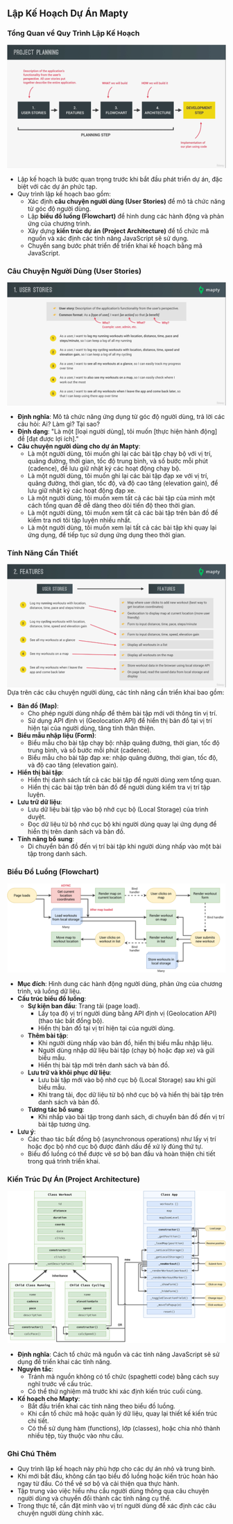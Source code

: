 ## Lập Kế Hoạch Dự Án Mapty

### Tổng Quan về Quy Trình Lập Kế Hoạch

![Project planning](/md_assets/Project-Planning.png)

- Lập kế hoạch là bước quan trọng trước khi bắt đầu phát triển dự án, đặc biệt với các dự án phức tạp.
- Quy trình lập kế hoạch bao gồm:
  - Xác định **câu chuyện người dùng (User Stories)** để mô tả chức năng từ góc độ người dùng.
  - Lập **biểu đồ luồng (Flowchart)** để hình dung các hành động và phản ứng của chương trình.
  - Xây dựng **kiến trúc dự án (Project Architecture)** để tổ chức mã nguồn và xác định các tính năng JavaScript sẽ sử dụng.
  - Chuyển sang bước phát triển để triển khai kế hoạch bằng mã JavaScript.

### Câu Chuyện Người Dùng (User Stories)

![User story](/md_assets/User-story.png)

- **Định nghĩa**: Mô tả chức năng ứng dụng từ góc độ người dùng, trả lời các câu hỏi: Ai? Làm gì? Tại sao?
- **Định dạng**: "Là một [loại người dùng], tôi muốn [thực hiện hành động] để [đạt được lợi ích]."
- **Câu chuyện người dùng cho dự án Mapty**:
  - Là một người dùng, tôi muốn ghi lại các bài tập chạy bộ với vị trí, quãng đường, thời gian, tốc độ trung bình, và số bước mỗi phút (cadence), để lưu giữ nhật ký các hoạt động chạy bộ.
  - Là một người dùng, tôi muốn ghi lại các bài tập đạp xe với vị trí, quãng đường, thời gian, tốc độ, và độ cao tăng (elevation gain), để lưu giữ nhật ký các hoạt động đạp xe.
  - Là một người dùng, tôi muốn xem tất cả các bài tập của mình một cách tổng quan để dễ dàng theo dõi tiến độ theo thời gian.
  - Là một người dùng, tôi muốn xem tất cả các bài tập trên bản đồ để kiểm tra nơi tôi tập luyện nhiều nhất.
  - Là một người dùng, tôi muốn xem lại tất cả các bài tập khi quay lại ứng dụng, để tiếp tục sử dụng ứng dụng theo thời gian.

### Tính Năng Cần Thiết

![Features](/md_assets/Features.png)
Dựa trên các câu chuyện người dùng, các tính năng cần triển khai bao gồm:

- **Bản đồ (Map)**:
  - Cho phép người dùng nhấp để thêm bài tập mới với thông tin vị trí.
  - Sử dụng API định vị (Geolocation API) để hiển thị bản đồ tại vị trí hiện tại của người dùng, tăng tính thân thiện.
- **Biểu mẫu nhập liệu (Form)**:
  - Biểu mẫu cho bài tập chạy bộ: nhập quãng đường, thời gian, tốc độ trung bình, và số bước mỗi phút (cadence).
  - Biểu mẫu cho bài tập đạp xe: nhập quãng đường, thời gian, tốc độ, và độ cao tăng (elevation gain).
- **Hiển thị bài tập**:
  - Hiển thị danh sách tất cả các bài tập để người dùng xem tổng quan.
  - Hiển thị các bài tập trên bản đồ để người dùng kiểm tra vị trí tập luyện.
- **Lưu trữ dữ liệu**:
  - Lưu dữ liệu bài tập vào bộ nhớ cục bộ (Local Storage) của trình duyệt.
  - Đọc dữ liệu từ bộ nhớ cục bộ khi người dùng quay lại ứng dụng để hiển thị trên danh sách và bản đồ.
- **Tính năng bổ sung**:
  - Di chuyển bản đồ đến vị trí bài tập khi người dùng nhấp vào một bài tập trong danh sách.

### Biểu Đồ Luồng (Flowchart)

![Flow chart](/JS-MaptyApp/Mapty-flowchart.png)

- **Mục đích**: Hình dung các hành động người dùng, phản ứng của chương trình, và luồng dữ liệu.
- **Cấu trúc biểu đồ luồng**:
  - **Sự kiện ban đầu**: Trang tải (page load).
    - Lấy tọa độ vị trí người dùng bằng API định vị (Geolocation API) (thao tác bất đồng bộ).
    - Hiển thị bản đồ tại vị trí hiện tại của người dùng.
  - **Thêm bài tập**:
    - Khi người dùng nhấp vào bản đồ, hiển thị biểu mẫu nhập liệu.
    - Người dùng nhập dữ liệu bài tập (chạy bộ hoặc đạp xe) và gửi biểu mẫu.
    - Hiển thị bài tập mới trên danh sách và bản đồ.
  - **Lưu trữ và khôi phục dữ liệu**:
    - Lưu bài tập mới vào bộ nhớ cục bộ (Local Storage) sau khi gửi biểu mẫu.
    - Khi trang tải, đọc dữ liệu từ bộ nhớ cục bộ và hiển thị bài tập trên danh sách và bản đồ.
  - **Tương tác bổ sung**:
    - Khi nhấp vào bài tập trong danh sách, di chuyển bản đồ đến vị trí bài tập tương ứng.
- **Lưu ý**:
  - Các thao tác bất đồng bộ (asynchronous operations) như lấy vị trí hoặc đọc bộ nhớ cục bộ được đánh dấu để xử lý đúng thứ tự.
  - Biểu đồ luồng có thể được vẽ sơ bộ ban đầu và hoàn thiện chi tiết trong quá trình triển khai.

### Kiến Trúc Dự Án (Project Architecture)

![Project architecture](/JS-MaptyApp/Mapty-architecture-final.png)

- **Định nghĩa**: Cách tổ chức mã nguồn và các tính năng JavaScript sẽ sử dụng để triển khai các tính năng.
- **Nguyên tắc**:
  - Tránh mã nguồn không có tổ chức (spaghetti code) bằng cách suy nghĩ trước về cấu trúc.
  - Có thể thử nghiệm mã trước khi xác định kiến trúc cuối cùng.
- **Kế hoạch cho Mapty**:
  - Bắt đầu triển khai các tính năng theo biểu đồ luồng.
  - Khi cần tổ chức mã hoặc quản lý dữ liệu, quay lại thiết kế kiến trúc chi tiết.
  - Có thể sử dụng hàm (functions), lớp (classes), hoặc chia nhỏ thành nhiều tệp, tùy thuộc vào nhu cầu.

### Ghi Chú Thêm

- Quy trình lập kế hoạch này phù hợp cho các dự án nhỏ và trung bình.
- Khi mới bắt đầu, không cần tạo biểu đồ luồng hoặc kiến trúc hoàn hảo ngay từ đầu. Có thể vẽ sơ bộ và cải thiện qua thực hành.
- Tập trung vào việc hiểu nhu cầu người dùng thông qua câu chuyện người dùng và chuyển đổi thành các tính năng cụ thể.
- Trong thực tế, cần đặt mình vào vị trí người dùng để xác định các câu chuyện người dùng chính xác.

